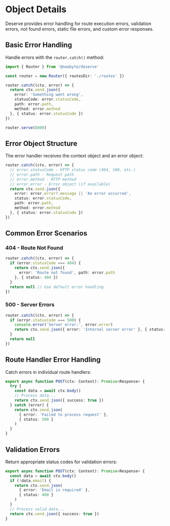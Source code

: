 # Object Details

Deserve provides error handling for route execution errors, validation errors, not found errors, static file errors, and custom error responses.

## Basic Error Handling

Handle errors with the `router.catch()` method:

```typescript
import { Router } from '@neabyte/deserve'

const router = new Router({ routesDir: './routes' })

router.catch((ctx, error) => {
  return ctx.send.json({
    error: 'Something went wrong',
    statusCode: error.statusCode,
    path: error.path,
    method: error.method
  }, { status: error.statusCode })
})

router.serve(8000)
```

## Error Object Structure

The error handler receives the context object and an error object:

```typescript
router.catch((ctx, error) => {
  // error.statusCode - HTTP status code (404, 500, etc.)
  // error.path - Request path
  // error.method - HTTP method
  // error.error - Error object (if available)
  return ctx.send.json({
    error: error.error?.message || 'An error occurred',
    status: error.statusCode,
    path: error.path,
    method: error.method
  }, { status: error.statusCode })
})
```

## Common Error Scenarios

### 404 - Route Not Found

```typescript
router.catch((ctx, error) => {
  if (error.statusCode === 404) {
    return ctx.send.json({
      error: 'Route not found', path: error.path
    }, { status: 404 })
  }
  return null // Use default error handling
})
```

### 500 - Server Errors

```typescript
router.catch((ctx, error) => {
  if (error.statusCode === 500) {
    console.error('Server error:', error.error)
    return ctx.send.json({ error: 'Internal server error' }, { status: 500 })
  }
  return null
})
```

## Route Handler Error Handling

Catch errors in individual route handlers:

```typescript
export async function POST(ctx: Context): Promise<Response> {
  try {
    const data = await ctx.body()
    // Process data...
    return ctx.send.json({ success: true })
  } catch (error) {
    return ctx.send.json(
      { error: 'Failed to process request' },
      { status: 500 }
    )
  }
}
```

## Validation Errors

Return appropriate status codes for validation errors:

```typescript
export async function POST(ctx: Context): Promise<Response> {
  const data = await ctx.body()
  if (!data.email) {
    return ctx.send.json(
      { error: 'Email is required' },
      { status: 400 }
    )
  }
  // Process valid data...
  return ctx.send.json({ success: true })
}
```
